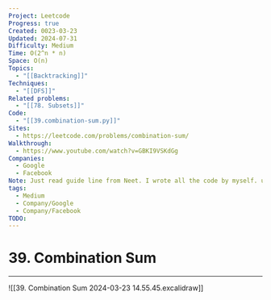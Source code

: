 ```yaml
---
Project: Leetcode
Progress: true
Created: 0023-03-23
Updated: 2024-07-31
Difficulty: Medium
Time: O(2^n * n)
Space: O(n)
Topics:
  - "[[Backtracking]]"
Techniques:
  - "[[DFS]]"
Related problems:
  - "[[78. Subsets]]"
Code:
  - "[[39.combination-sum.py]]"
Sites:
  - https://leetcode.com/problems/combination-sum/
Walkthrough:
  - https://www.youtube.com/watch?v=GBKI9VSKdGg
Companies:
  - Google
  - Facebook
Note: Just read guide line from Neet. I wrote all the code by myself. used ref from [[78. Subsets]]
tags:
  - Medium
  - Company/Google
  - Company/Facebook
TODO: 
---
```

# 39. Combination Sum
---

![[39. Combination Sum 2024-03-23 14.55.45.excalidraw]]